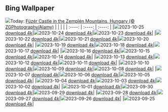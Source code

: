 ## Bing Wallpaper
![](./wallpaper/2023-10-25.jpg)Today: [Füzér Castle in the Zemplén Mountains, Hungary (© ZGPhotography/Alamy)](./wallpaper/2023-10-25.jpg)
|      |      |      |
| :----: | :----: | :----: |
|![](./wallpaper/2023-10-25_sm.jpg)2023-10-25 [download 4k](./wallpaper/2023-10-25.jpg)|![](./wallpaper/2023-10-24_sm.jpg)2023-10-24 [download 4k](./wallpaper/2023-10-24.jpg)|![](./wallpaper/2023-10-23_sm.jpg)2023-10-23 [download 4k](./wallpaper/2023-10-23.jpg)|
|![](./wallpaper/2023-10-22_sm.jpg)2023-10-22 [download 4k](./wallpaper/2023-10-22.jpg)|![](./wallpaper/2023-10-21_sm.jpg)2023-10-21 [download 4k](./wallpaper/2023-10-21.jpg)|![](./wallpaper/2023-10-20_sm.jpg)2023-10-20 [download 4k](./wallpaper/2023-10-20.jpg)|
|![](./wallpaper/2023-10-19_sm.jpg)2023-10-19 [download 4k](./wallpaper/2023-10-19.jpg)|![](./wallpaper/2023-10-18_sm.jpg)2023-10-18 [download 4k](./wallpaper/2023-10-18.jpg)|![](./wallpaper/2023-10-17_sm.jpg)2023-10-17 [download 4k](./wallpaper/2023-10-17.jpg)|
|![](./wallpaper/2023-10-16_sm.jpg)2023-10-16 [download 4k](./wallpaper/2023-10-16.jpg)|![](./wallpaper/2023-10-15_sm.jpg)2023-10-15 [download 4k](./wallpaper/2023-10-15.jpg)|![](./wallpaper/2023-10-14_sm.jpg)2023-10-14 [download 4k](./wallpaper/2023-10-14.jpg)|
|![](./wallpaper/2023-10-13_sm.jpg)2023-10-13 [download 4k](./wallpaper/2023-10-13.jpg)|![](./wallpaper/2023-10-12_sm.jpg)2023-10-12 [download 4k](./wallpaper/2023-10-12.jpg)|![](./wallpaper/2023-10-11_sm.jpg)2023-10-11 [download 4k](./wallpaper/2023-10-11.jpg)|
|![](./wallpaper/2023-10-10_sm.jpg)2023-10-10 [download 4k](./wallpaper/2023-10-10.jpg)|![](./wallpaper/2023-10-09_sm.jpg)2023-10-09 [download 4k](./wallpaper/2023-10-09.jpg)|![](./wallpaper/2023-10-08_sm.jpg)2023-10-08 [download 4k](./wallpaper/2023-10-08.jpg)|
|![](./wallpaper/2023-10-07_sm.jpg)2023-10-07 [download 4k](./wallpaper/2023-10-07.jpg)|![](./wallpaper/2023-10-06_sm.jpg)2023-10-06 [download 4k](./wallpaper/2023-10-06.jpg)|![](./wallpaper/2023-10-05_sm.jpg)2023-10-05 [download 4k](./wallpaper/2023-10-05.jpg)|
|![](./wallpaper/2023-10-04_sm.jpg)2023-10-04 [download 4k](./wallpaper/2023-10-04.jpg)|![](./wallpaper/2023-10-03_sm.jpg)2023-10-03 [download 4k](./wallpaper/2023-10-03.jpg)|![](./wallpaper/2023-10-02_sm.jpg)2023-10-02 [download 4k](./wallpaper/2023-10-02.jpg)|
|![](./wallpaper/2023-10-01_sm.jpg)2023-10-01 [download 4k](./wallpaper/2023-10-01.jpg)|![](./wallpaper/2023-09-30_sm.jpg)2023-09-30 [download 4k](./wallpaper/2023-09-30.jpg)|![](./wallpaper/2023-09-29_sm.jpg)2023-09-29 [download 4k](./wallpaper/2023-09-29.jpg)|
|![](./wallpaper/2023-09-28_sm.jpg)2023-09-28 [download 4k](./wallpaper/2023-09-28.jpg)|![](./wallpaper/2023-09-27_sm.jpg)2023-09-27 [download 4k](./wallpaper/2023-09-27.jpg)|![](./wallpaper/2023-09-26_sm.jpg)2023-09-26 [download 4k](./wallpaper/2023-09-26.jpg)|
|![](./wallpaper/2023-09-25_sm.jpg)2023-09-25 [download 4k](./wallpaper/2023-09-25.jpg)|